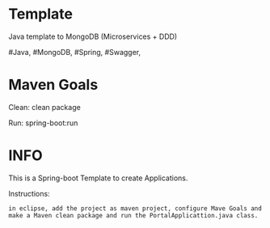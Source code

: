 # Template
Java template to MongoDB (Microservices + DDD)

  #Java, #MongoDB, #Spring, #Swagger,

# Maven Goals
 Clean: clean package

 Run: spring-boot:run

# INFO

This is a Spring-boot Template to create Applications.

Instructions:

    in eclipse, add the project as maven project, configure Mave Goals and make a Maven clean package and run the PortalApplicattion.java class.
